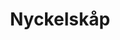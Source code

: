 ---
title: 'Nyckelskåp'
symbol_image: '/images/symbols/insats/26.svg'
weight: 26
card: true
card_color: 'bg-symbol-red'
---